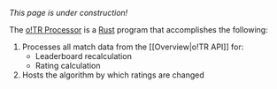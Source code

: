 *This page is under construction!*

The [o!TR Processor](https://github.com/osu-tournament-rating/otr-processor) is a [Rust](https://www.rust-lang.org/) program that accomplishes the following:

1. Processes all match data from the [[Overview|o!TR API]] for:
    * Leaderboard recalculation
    * Rating calculation
2. Hosts the algorithm by which ratings are changed


